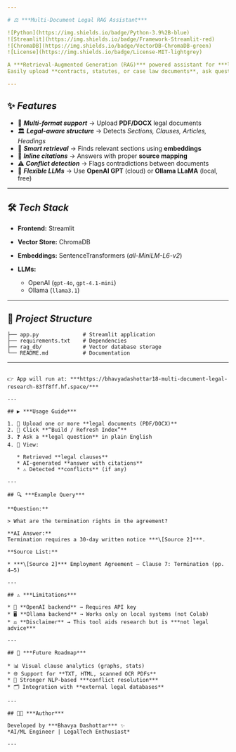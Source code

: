 ```yaml
---

# ⚖️ ***Multi-Document Legal RAG Assistant***

![Python](https://img.shields.io/badge/Python-3.9%2B-blue)
![Streamlit](https://img.shields.io/badge/Framework-Streamlit-red)
![ChromaDB](https://img.shields.io/badge/VectorDB-ChromaDB-green)
![License](https://img.shields.io/badge/License-MIT-lightgrey)

A ***Retrieval-Augmented Generation (RAG)*** powered assistant for ***legal document research & analysis***.
Easily upload **contracts, statutes, or case law documents**, ask questions in plain English, and receive ***contextual answers with legal citations & conflict detection***.

---
```


## ✨ ***Features***

* 📂 ***Multi-format support*** → Upload **PDF/DOCX** legal documents
* 🏛 ***Legal-aware structure*** → Detects *Sections, Clauses, Articles, Headings*
* 🔎 ***Smart retrieval*** → Finds relevant sections using **embeddings**
* 📖 ***Inline citations*** → Answers with proper **source mapping**
* ⚠️ ***Conflict detection*** → Flags contradictions between documents
* 🧠 ***Flexible LLMs*** → Use **OpenAI GPT** (cloud) or **Ollama LLaMA** (local, free)

---

## 🛠 ***Tech Stack***

* **Frontend:** Streamlit
* **Vector Store:** ChromaDB
* **Embeddings:** SentenceTransformers (*all-MiniLM-L6-v2*)
* **LLMs:**

  * OpenAI (`gpt-4o`, `gpt-4.1-mini`)
  * Ollama (`llama3.1`)

---

## 📂 ***Project Structure***

```
├── app.py              # Streamlit application
├── requirements.txt    # Dependencies
├── rag_db/             # Vector database storage
└── README.md           # Documentation
```

---


```

👉 App will run at: ***https://bhavyadashottar18-multi-document-legal-research-83ff8ff.hf.space/***

---

## ▶️ ***Usage Guide***

1. 📂 Upload one or more **legal documents (PDF/DOCX)**
2. 🔧 Click **“Build / Refresh Index”**
3. ❓ Ask a **legal question** in plain English
4. 📑 View:

   * Retrieved **legal clauses**
   * AI-generated **answer with citations**
   * ⚠️ Detected **conflicts** (if any)

---

## 🔍 ***Example Query***

**Question:**

> What are the termination rights in the agreement?

**AI Answer:**
Termination requires a 30-day written notice ***\[Source 2]***.

**Source List:**

* ***\[Source 2]*** Employment Agreement — Clause 7: Termination (pp. 4–5)

---

## ⚠️ ***Limitations***

* 🔑 **OpenAI backend** → Requires API key
* 🖥 **Ollama backend** → Works only on local systems (not Colab)
* ⚖️ **Disclaimer** → This tool aids research but is ***not legal advice***

---

## 🚀 ***Future Roadmap***

* 📊 Visual clause analytics (graphs, stats)
* 🌐 Support for **TXT, HTML, scanned OCR PDFs**
* 🤖 Stronger NLP-based ***conflict resolution***
* 🗂 Integration with **external legal databases**

---

## 👨‍💻 ***Author***

Developed by ***Bhavya Dashottar*** ✨
*AI/ML Engineer | LegalTech Enthusiast*

---
